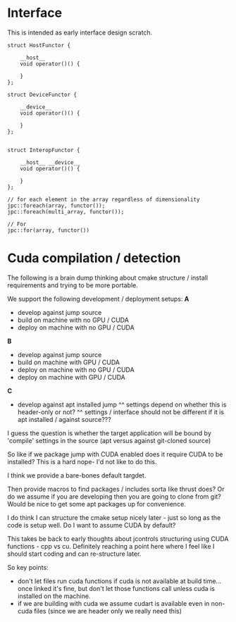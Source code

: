# Interface
This is intended as early interface design scratch.

```
struct HostFunctor {

    __host__
    void operator()() {

    }
};

struct DeviceFunctor {

    __device__
    void operator()() {

    }
};


struct InteropFunctor {

    __host__ __device__
    void operator()() {

    }
};
```

```
// for each element in the array regardless of dimensionality
jpc::foreach(array, functor());
jpc::foreach(multi_array, functor());

// For 
jpc::for(array, functor())
```



# Cuda compilation / detection
The following is a brain dump thinking about cmake structure / install requirements and trying to be more portable.

We support the following development / deployment setups:
**A**
- develop against jump source
- build on machine with no GPU / CUDA
- deploy on machine with no GPU / CUDA

**B**
- develop against jump source
- build on machine with GPU / CUDA
- deploy on machine with no GPU / CUDA
- deploy on machine with GPU / CUDA

**C**
- develop against apt installed jump
  ^^ settings depend on whether this is header-only or not?
  ^^ settings / interface should not be different if it is apt installed / against source???

I guess the question is whether the target application will be bound by 'compile' settings in the source (apt versus against git-cloned source)

So like if we package jump with CUDA enabled does it require CUDA to be installed? This is a hard nope- I'd not like to do this.

I think we provide a bare-bones default targdet.

Then provide macros to find packages / includes sorta like thrust does? Or do we assume if you are developing then you are going to clone from git? Would be nice to get some apt packages up for convenience.

I do think I can structure the cmake setup nicely later - just so long as the code is setup well. Do I want to assume CUDA by default?

This takes be back to early thoughts about jcontrols structuring using CUDA functions - cpp vs cu. Definitely reaching a point here where I feel like I should start coding and can re-structure later.

So key points:
- don't let files run cuda functions if cuda is not available at build time... once linked it's fine, but don't let those functions call unless cuda is installed on the machine.
- if we are building with cuda we assume cudart is available even in non-cuda files (since we are header only we really need this)
